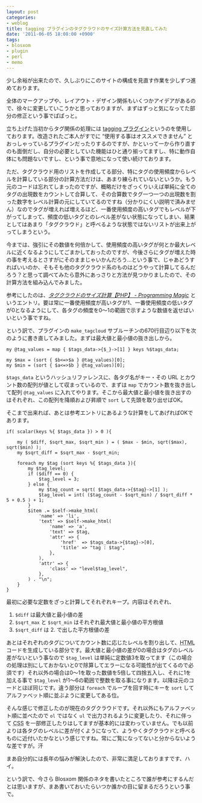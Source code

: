 ```yaml
---
layout: post
categories:
- weblog
title: tagging プラグインのタグクラウドのサイズ計算方法を見直してみた
date: '2011-06-05 18:08:00 +0900'
tags:
- blosxom
- plugin
- perl
- memo
---
```

少し余裕が出来たので、久しぶりにこのサイトの構成を見直す作業を少しずつ進めております。

全体のマークアップや、レイアウト・デザイン関係もいくつかアイデアがあるので、徐々に変更していこうかと思っておりますが、まずはずっと気になってた部分の修正という事でぱぱっと。

立ち上げた当初からタグ関係の処理には [tagging プラグイン][1]というのを使用しております。改造されたご本人がすでに <q cite="http://blog.nyarla.net/2006/07/23/1">使用する事はオススメできません</q> とおっしゃっているプラグインだったりするのですが、かといって一から作り直すのも面倒だし、自分の必要としていた機能はひと通り揃ってますし、特に動作自体にも問題ないですし、という事で意地になって使い続けております。

ただ、タグクラウド用のリストを作成してる部分、特にタグの使用頻度からレベルを計算している部分の計算方法だけは、あまり練られていないというか。もう元のコードは忘れてしまったのですが、概略だけをざっくりいえば単純に全てのタグの出現数をカウントして合算して、その合算数でタグ一つ一つの出現数を割った数字をレベル計算の元にしていてるのですね（分かりにくい説明で済みません）なのでタグが増えれば増えるほど、一番使用頻度の高いタグでもレベルが下がってしまって、頻度の低いタグとのレベル差がない状態になってしまい、結果としてはあまり「タグクラウド」と呼べるような状態ではないリストが出来上がってしまうという。

今までは、強引にその数値を何倍かして、使用頻度の高いタグが何とか最大レベルに近くなるようにしてごまかしておったのですが、今後さらにタグが増えた時の事を考えるとさすがにそのままじゃいかんだろう…という事で、じゃあどうすればいいのか、そもそも他のタグクラウド系のものはどうやって計算してるんだろう？と思って調べてみたら意外にあっさりと方法が見つかりましたので、その計算方法を組み込んでみました。

<!-- more -->

参考にしたのは、<cite>[タグクラウドのサイズ計算【PHP】 - Programming Magic][2]</cite> というエントリ。要は常に一番使用頻度が高いタグが1、一番使用頻度の低いタグが0となるようにして、各タグの頻度を0〜1の範囲で示すような数値を返せばいいという事ですね。

という訳で、プラグインの `make_tagcloud` サブルーチンの670行目辺り以下を次のように書き直してみました。まずは最大値と最小値の抜き出しから。

    my @tag_values = map { $tags_data->{$_}->[1] } keys %$tags_data;
    
    my $max = (sort { $b<=>$a } @tag_values)[0];
    my $min = (sort { $a<=>$b } @tag_values)[0];

`$tags_data` というハッシュリファレンスに、各タグ名がキー・その URL とカウント数の配列が値として収まっているので、まずは `map` でカウント数を抜き出して配列 `@tag_values` に入れてやります。そこから最大値と最小値を抜き出すのはそれぞれ、この配列を降順および昇順で `sort` して先頭を取り出せばOK。

そこまで出来れば、あとは参考エントリにあるような計算をしてあげればOKであります。

    if( scalar(keys %{ $tags_data }) > 0 ){
    
        my ( $diff, $sqrt_max, $sqrt_min ) = ( $max - $min, sqrt($max), sqrt($min) );
        my $sqrt_diff = $sqrt_max - $sqrt_min;
    
        foreach my $tag (sort keys %{ $tags_data }){
            my $tag_level;
            if ($diff == 0) {
                $tag_level = 3;
            } else {
                my $tag_count = sqrt( $tags_data->{$tag}->[1] );
                $tag_level = int( ($tag_count - $sqrt_min) / $sqrt_diff * 5 + 0.5 ) + 1;
            }
            $item .= $self->make_html(
                'name' => 'li',
                'text' => $self->make_html(
                    'name' => 'a',
                    'text' => $tag,
                    'attr' => {
                        'href'  => $tags_data->{$tag}->[0],
                        'title' => "tag : $tag",
                    },
                ),
                'attr' => {
                    'class' => "level$tag_level",
                },
            ) . "\n";
        }
    }

最初に必要な定数をざっと計算してそれぞれキープ。内容はそれぞれ、

1.  `$diff` は最大値と最小値の差
2.  `$sqrt_max` と `$sqrt_min` はそれぞれ最大値と最小値の平方根値
3.  `$sqrt_diff` は 2. で出した平方根値の差

あとはそれぞれのタグについてカウント数に応じたレベルを割り出して、<abbr title="HyperText Markup Language">HTML</abbr> コードを生成している部分です。最大値と最小値の差が0の場合はタグのレベル差がないという事なので `$tag_level` は単純に定数値3を取ってます（この場合の処理は別にしておかないと0で除算してエラーになる可能性が出てくるので必須です）それ以外の場合は0〜1を取った数値を5倍して四捨五入し、それに1を加える事で `$tag_level` が1〜6の範囲で整数を取る事になります。以降は元のコードとほぼ同じです。違う部分は `foreach` でループを回す時にキーを `sort` してアルファベット順に並ぶように変更してある位。

そんな感じで修正したのが現在のタグクラウドです。それ以外にもアルファベット順に並べたので `ol` ではなく `ul` で出力されるように変更したり、それに伴って <abbr title="Cascading Style Sheets">CSS</abbr> を一部修正したりはしてますが基本的には変わっていません。でも以前よりは各タグのレベルに差が付くようになって、ようやくタグクラウドと呼べるものに近付いたかなという感じですね。常にご覧になってないと分からないような差ですが。汗

まあ自分的には長年の悩みが解決したので、非常に満足しておりますです、ハイ。

という訳で、今さら Blosxom 関係のネタを書いたところで誰が参考にするんだとは思いますが、まあ書いておいたらいつか誰かの目に留まるだろうという事で。



[1]: http://blog.nyarla.net/2006/07/23/1 "Blosxom Plugin : tagging - 空繰再繰"
[2]: http://www.programming-magic.com/20080405025117/
